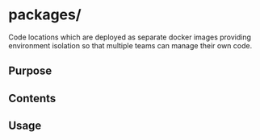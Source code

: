 # packages/

Code locations which are deployed as separate docker images providing environment
isolation so that multiple teams can manage their own code.

## Purpose

## Contents

## Usage